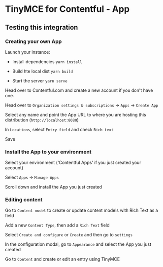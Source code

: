 # TinyMCE for Contentful - App

## Testing this integration

### Creating your own App

Launch your instance:

  - Install dependencies `yarn install`

  - Build hte local dist `yarn build`

  - Start the server `yarn serve`

Head over to Contentful.com and create a new account if you don't have one.

Head over to `Organization settings & subscriptions` -> `Apps` -> `Create App`

Select any name and point the App URL to where you are hosting this distribution (`http://localhost:8080`)

In `Locations`, select `Entry field` and check `Rich text`

Save

### Install the App to your environment

Select your environment ('Contentful Apps' if you just created your account)

Select `Apps` -> `Manage Apps`

Scroll down and install the App you just created

### Editing content

Go to `Content model` to create or update content models with Rich Text as a field

Add a new `Content Type`, then add a `Rich Text` field

Select `Create and configure` or `Create` and then go to `settings`

In the configuration modal, go to `Appearance` and select the App you just created

Go to `Content` and create or edit an entry using TinyMCE


